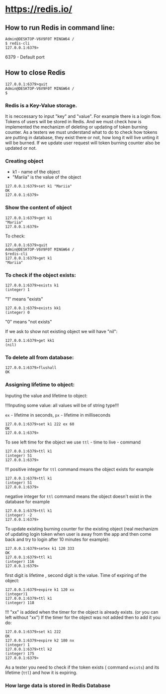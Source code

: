 # https://redis.io/
## How to run Redis in command line:
```
Admin@DESKTOP-V6V9F0T MINGW64 /
$ redis-cli
127.0.0.1:6379>
```
6379 - Default port
## How to close Redis
```
127.0.0.1:6379>quit
Admin@DESKTOP-V6V9F0T MINGW64 /
$
```
### Redis is a Key-Value storage. 
It is neccessary to input "key" and "value". For example there is a login flow. Tokens of users will be stored in Redis.  And we must check how is implemented the mechanizm of deleting or updating of token burning counter. As a testers we must understand what to do to check how tokens are putting in database, they exist there or not, how long it will live unting it will be burned. If we update user request will token burning counter also be updated or not.
### Creating object
+ k1 - name of the object
+ "Mariia" is the value of the object
```
127.0.0.1:6379>set k1 "Mariia"
OK
127.0.0.1:6379>
```
### Show the content of object
```
127.0.0.1:6379>get k1
"Mariia"
127.0.0.1:6379>
```
To check:
```
127.0.0.1:6379>quit
Admin@DESKTOP-V6V9F0T MINGW64 /
$redis-cli
127.0.0.1:6379>get k1
"Mariia"
```
### To check if the object exists:
```
127.0.0.1:6379>exists k1
(integer) 1
```
"1" means "exists"
```
127.0.0.1:6379>exists kk1
(integer) 0
```
"0" means "not exists"

If we ask to show not existing object we will have "nil":
```
127.0.0.1:6379>get kk1
(nil)
```
### To delete all from database:
```
127.0.0.1:6379>flushall
OK
```
### Assigning lifetime to object:
Inputing the value and lifetime to object:

!!!Inputing some value: all values will be of  string type!!!

`ex` - lifetime in seconds, `px` - lifetime in milliseconds
```
127.0.0.1:6379>set k1 222 ex 60
OK
127.0.0.1:6379>
```
To see left time for the object we use `ttl` - time to live - command
```
127.0.0.1:6379>ttl k1
(integer) 51
127.0.0.1:6379>
```
!!! positive integer for `ttl` command means the object exists for example
```
127.0.0.1:6379>ttl k1
(integer) 51
127.0.0.1:6379>
```
negative integer for `ttl` command means the object doesn't exist in the database for example
```
127.0.0.1:6379>ttl k1
(integer) -2
127.0.0.1:6379>
```
To update existing burning counter for the existing object (real mechanizm of updating login token when user is away from the app and then come back and try to login after 10 minutes for example):
```
127.0.0.1:6379>setex k1 120 333
OK
127.0.0.1:6379>ttl k1
(integer) 116
127.0.0.1:6379>
```
first digit is lifetime , second digit is the value.
Time of expiring of the object:
```
127.0.0.1:6379>expire k1 120 xx
(integer)1
127.0.0.1:6379>ttl k1
(integer) 118
```
!!! "xx" is added when the timer for the object is already exists. (or you can left without "xx")
If the timer for the object was not added then to add it you do:
```
127.0.0.1:6379>set k1 222
OK
127.0.0.1:6379>expire k2 180 nx
(integer) 1
127.0.0.1:6379>ttl k2
(integer) 175
127.0.0.1:6379>
```
As a tester you need to check if the token exists ( command `exists`) and its lifetime (`ttl`) and how it is expiring.
### How large data is stored in Redis Database





